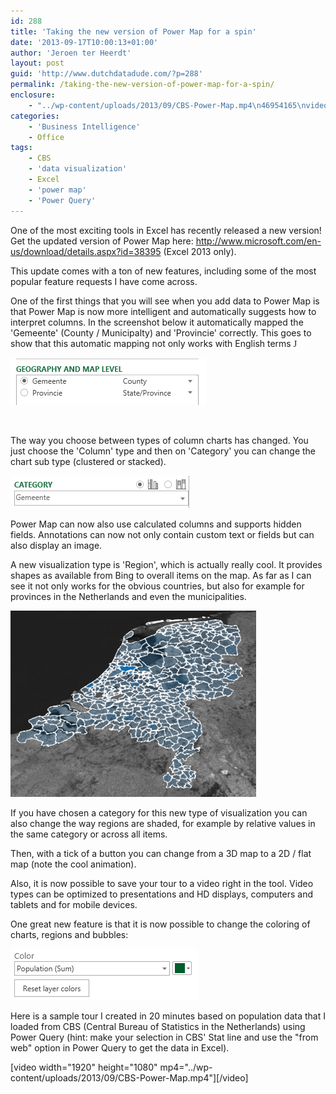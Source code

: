 ```yaml
---
id: 288
title: 'Taking the new version of Power Map for a spin'
date: '2013-09-17T10:00:13+01:00'
author: 'Jeroen ter Heerdt'
layout: post
guid: 'http://www.dutchdatadude.com/?p=288'
permalink: /taking-the-new-version-of-power-map-for-a-spin/
enclosure:
    - "../wp-content/uploads/2013/09/CBS-Power-Map.mp4\n46954165\nvideo/mp4\n"
categories:
    - 'Business Intelligence'
    - Office
tags:
    - CBS
    - 'data visualization'
    - Excel
    - 'power map'
    - 'Power Query'
---
```


One of the most exciting tools in Excel has recently released a new version! Get the updated version of Power Map here: <a href="http://www.microsoft.com/en-us/download/details.aspx?id=38395">http://www.microsoft.com/en-us/download/details.aspx?id=38395</a> (Excel 2013 only).

This update comes with a ton of new features, including some of the most popular feature requests I have come across.

One of the first things that you will see when you add data to Power Map is that Power Map is now more intelligent and automatically suggests how to interpret columns. In the screenshot below it automatically mapped the 'Gemeente' (County / Municipalty) and 'Provincie' correctly. This goes to show that this automatic mapping not only works with English terms <span style="font-family: Wingdings;">J</span>

<img alt="" src="../wp-content/uploads/2013/09/091213_1033_Takingthene1.png" />

&nbsp;

The way you choose between types of column charts has changed. You just choose the 'Column' type and then on 'Category' you can change the chart sub type (clustered or stacked).

<img alt="" src="../wp-content/uploads/2013/09/091213_1033_Takingthene2.png" />

Power Map can now also use calculated columns and supports hidden fields. Annotations can now not only contain custom text or fields but can also display an image.

A new visualization type is 'Region', which is actually really cool. It provides shapes as available from Bing to overall items on the map. As far as I can see it not only works for the obvious countries, but also for example for provinces in the Netherlands and even the municipalities.

<img alt="" src="../wp-content/uploads/2013/09/091213_1033_Takingthene3.png" />

If you have chosen a category for this new type of visualization you can also change the way regions are shaded, for example by relative values in the same category or across all items.

Then, with a tick of a button you can change from a 3D map to a 2D / flat map (note the cool animation).

Also, it is now possible to save your tour to a video right in the tool. Video types can be optimized to presentations and HD displays, computers and tablets and for mobile devices.

One great new feature is that it is now possible to change the coloring of charts, regions and bubbles:

<img alt="" src="../wp-content/uploads/2013/09/091213_1033_Takingthene4.png" />

Here is a sample tour I created in 20 minutes based on population data that I loaded from CBS (Central Bureau of Statistics in the Netherlands) using Power Query (hint: make your selection in CBS' Stat line and use the "from web" option in Power Query to get the data in Excel).

[video width="1920" height="1080" mp4="../wp-content/uploads/2013/09/CBS-Power-Map.mp4"][/video]

&nbsp;